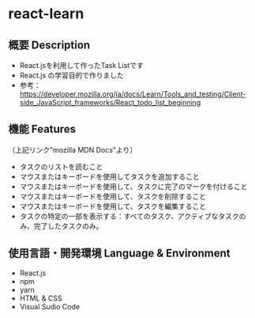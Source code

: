 # react-learn

## 概要 Description
* React.jsを利用して作ったTask Listです
* React.js の学習目的で作りました
* 参考：　https://developer.mozilla.org/ja/docs/Learn/Tools_and_testing/Client-side_JavaScript_frameworks/React_todo_list_beginning

## 機能 Features
（上記リンク"mozilla MDN Docs"より）
* タスクのリストを読むこと
* マウスまたはキーボードを使用してタスクを追加すること
* マウスまたはキーボードを使用して、タスクに完了のマークを付けること
* マウスまたはキーボードを使用して、タスクを削除すること
* マウスまたはキーボードを使用して、タスクを編集すること
* タスクの特定の一部を表示する：すべてのタスク、アクティブなタスクのみ、完了したタスクのみ。  

## 使用言語・開発環境 Language & Environment
* React.js
* npm
* yarn
* HTML & CSS
* Visual Sudio Code
